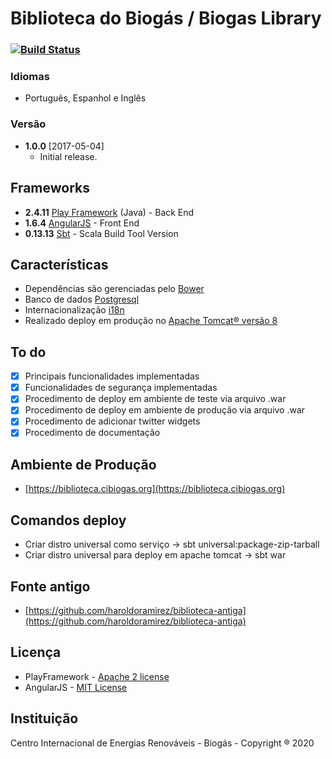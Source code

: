 # Biblioteca do Biogás / Biogas Library

### [![Build Status](https://travis-ci.org/haroldoramirez/biblioteca.svg?branch=master)](https://travis-ci.org/haroldoramirez/biblioteca)

### Idiomas
* Português, Espanhol e Inglês

### Versão
* **1.0.0** [2017-05-04]
  * Initial release.
  
## Frameworks 
* **2.4.11** [Play Framework](https://playframework.com/) (Java) - Back End
* **1.6.4** [AngularJS](https://angularjs.org/) - Front End
* **0.13.13** [Sbt](http://www.scala-sbt.org/0.13/docs/Basic-Def.html) - Scala Build Tool Version

## Características
* Dependências são gerenciadas pelo [Bower](https://bower.io/)
* Banco de dados [Postgresql](https://www.postgresql.org/)
* Internacionalização [i18n](https://www.w3.org/International/questions/qa-i18n)
* Realizado deploy em produção no [Apache Tomcat® versão 8](https://tomcat.apache.org/download-80.cgi)

## To do
 - [X] Principais funcionalidades implementadas
 - [X] Funcionalidades de segurança implementadas
 - [X] Procedimento de deploy em ambiente de teste via arquivo .war
 - [X] Procedimento de deploy em ambiente de produção via arquivo .war
 - [X] Procedimento de adicionar twitter widgets
 - [X] Procedimento de documentação
 
## Ambiente de Produção
 - [https://biblioteca.cibiogas.org](https://biblioteca.cibiogas.org)
 
## Comandos deploy
 - Criar distro universal como serviço -> sbt universal:package-zip-tarball
 - Criar distro universal para deploy em apache tomcat -> sbt war
 
## Fonte antigo
 - [https://github.com/haroldoramirez/biblioteca-antiga](https://github.com/haroldoramirez/biblioteca-antiga)
  
## Licença
* PlayFramework - [Apache 2 license](https://www.apache.org/licenses/LICENSE-2.0.html)
* AngularJS - [MIT License](https://github.com/angular/angular.js/blob/master/LICENSE)

## Instituição
Centro Internacional de Energias Renováveis - Biogás - Copyright ® 2020